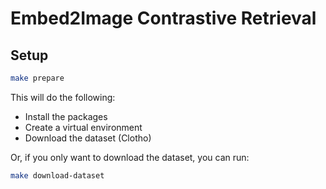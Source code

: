 # Embed2Image Contrastive Retrieval

## Setup

```bash
make prepare
```

This will do the following:

- Install the packages
- Create a virtual environment
- Download the dataset (Clotho)

Or, if you only want to download the dataset, you can run:

```bash
make download-dataset
```
